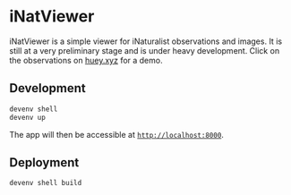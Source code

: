 # iNatViewer

iNatViewer is a simple viewer for iNaturalist observations and images. It is still at a very preliminary stage and is under heavy development. Click on the observations on [huey.xyz](https://huey.xyz) for a demo. 

## Development

```bash
devenv shell
devenv up
```

The app will then be accessible at [`http://localhost:8000`](http://localhost:8000).

## Deployment

```bash
devenv shell build
```